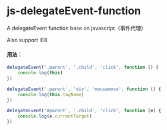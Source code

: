 # js-delegateEvent-function
A delegateEvent function base on javascript（事件代理）

Also support IE8
#### 用法：
```javascript
delegateEvent('.parent', '.child', 'click', function () {
    console.log(this)
})

delegateEvent('.parent', 'div', 'mousemove', function () {
    console.log(this.tagName)
})

delegateEvent('#parent', '.child', 'click', function (e) {
    console.log(e.currentTarget)
})
```
